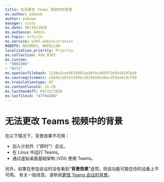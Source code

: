 ```yaml
---
title: 无法更改 Teams 视频中的背景
ms.author: pebaum
author: pebaum
manager: scotv
ms.date: 08/20/2020
ms.audience: Admin
ms.topic: article
ms.service: o365-administration
ROBOTS: NOINDEX, NOFOLLOW
localization_priority: Priority
ms.collection: Adm_O365
ms.custom:
- "9003300"
- "6211"
ms.openlocfilehash: 1136e3cee967dd07ea56cbcb055f3e9344197ba9
ms.sourcegitcommit: c6692ce0fa1358ec3529e59ca0ecdfdea4cdc759
ms.translationtype: HT
ms.contentlocale: zh-CN
ms.lasthandoff: 09/15/2020
ms.locfileid: "47794288"
---
```

# <a name="cant-change-background-in-teams-video"></a>无法更改 Teams 视频中的背景

在以下情况下，背景效果不可用：

- 加入计划外（“即时”）会议。
- 在 Linux 中运行 Teams。
- 通过虚拟桌面基础架构 (VDI) 使用 Teams。

另外，如果在参加会议时没有看到“**背景效果**”选项，则该功能可能在你的设备上不可用。 有关一般信息，请参阅[更改 Teams 会议的背景](https://support.microsoft.com/office/change-your-background-for-a-teams-meeting-f77a2381-443a-499d-825e-509a140f4780)。